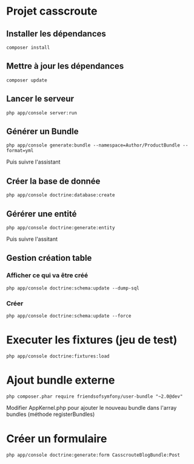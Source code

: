 # Projet casscroute

## Installer les dépendances
```
composer install
```

## Mettre à jour les dépendances
```
composer update
```

## Lancer le serveur
```
php app/console server:run
```

## Générer un Bundle
```
php app/console generate:bundle --namespace=Author/ProductBundle --format=yml
```
Puis suivre l'assistant

## Créer la base de donnée
```
php app/console doctrine:database:create
```

## Gérérer une entité
```
php app/console doctrine:generate:entity
```
Puis suivre l'assitant

## Gestion création table
### Afficher ce qui va être créé
```
php app/console doctrine:schema:update --dump-sql
```
### Créer
```
php app/console doctrine:schema:update --force
```

# Executer les fixtures (jeu de test)
```
php app/console doctrine:fixtures:load
```

# Ajout bundle externe
```
php composer.phar require friendsofsymfony/user-bundle "~2.0@dev"
```
Modifier AppKernel.php pour ajouter le nouveau bundle dans l'array bundles (méthode registerBundles)

# Créer un formulaire
```
php app/console doctrine:generate:form CasscrouteBlogBundle:Post
```
